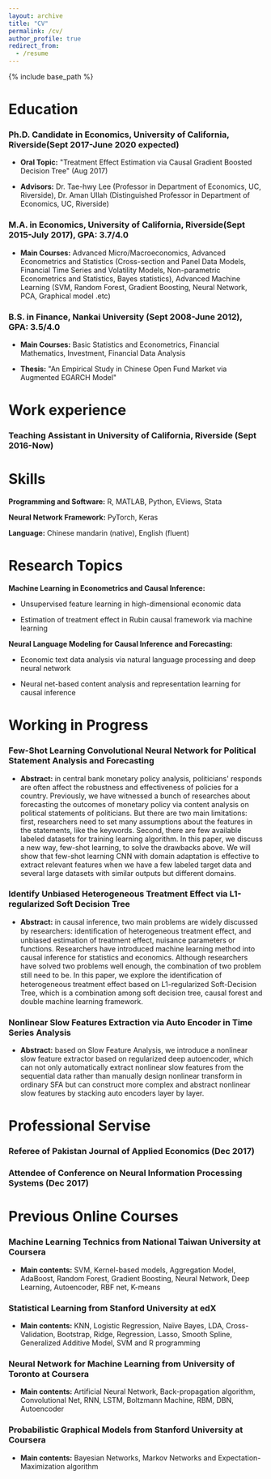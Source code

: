 ```yaml
---
layout: archive
title: "CV"
permalink: /cv/
author_profile: true
redirect_from:
  - /resume
---
```


{% include base_path %}

Education
======

### Ph.D. Candidate in Economics, University of California, Riverside(Sept 2017-June 2020 expected)

- **Oral Topic:** "Treatment Effect Estimation via Causal Gradient Boosted Decision Tree" (Aug 2017)

- **Advisors:** Dr. Tae-hwy Lee (Professor in Department of Economics, UC, Riverside), Dr. Aman Ullah (Distinguished Professor in Department of Economics, UC, Riverside)

### M.A. in Economics, University of California, Riverside(Sept 2015-July 2017), GPA: 3.7/4.0

- **Main Courses:** Advanced Micro/Macroeconomics, Advanced Econometrics and Statistics (Cross-section and Panel Data Models, Financial Time Series and Volatility Models, Non-parametric Econometrics and Statistics, Bayes statistics), Advanced Machine Learning (SVM, Random Forest, Gradient Boosting, Neural Network, PCA, Graphical model .etc)

### B.S. in Finance, Nankai University (Sept 2008-June 2012), GPA: 3.5/4.0

- **Main Courses:** Basic Statistics and Econometrics, Financial Mathematics, Investment, Financial Data Analysis

- **Thesis:** "An Empirical Study in Chinese Open Fund Market via Augmented EGARCH Model"


Work experience
======

### Teaching Assistant in University of California, Riverside (Sept 2016-Now)

Skills
======

**Programming and Software:** R, MATLAB, Python, EViews, Stata

**Neural Network Framework:** PyTorch, Keras

**Language:** Chinese mandarin (native), English (fluent)


Research Topics
=====

**Machine Learning in Econometrics and Causal Inference:**

- Unsupervised feature learning in high-dimensional economic data

- Estimation of treatment effect in Rubin causal framework via machine learning

**Neural Language Modeling for Causal Inference and Forecasting:** 

- Economic text data analysis via natural language processing and deep neural network

- Neural net-based content analysis and representation learning for causal inference



Working in Progress
======

### Few-Shot Learning Convolutional Neural Network for Political Statement Analysis and Forecasting

- **Abstract:** in central bank monetary policy analysis, politicians' responds are often affect the robustness and effectiveness of policies for a country. Previously, we have witnessed a bunch of researches about forecasting the outcomes of monetary policy via content analysis on political statements of politicians. But there are two main limitations: first, researchers need to set many assumptions about the features in the statements, like the keywords. Second, there are few available labeled datasets for training learning algorithm. In this paper, we discuss a new way, few-shot learning, to solve the drawbacks above. We will show that few-shot learning CNN with domain adaptation is effective to extract relevant features when we have a few labeled target data and several large datasets with similar outputs but different domains.

### Identify Unbiased Heterogeneous Treatment Effect via L1-regularized Soft Decision Tree

- **Abstract:** in causal inference, two main problems are widely discussed by researchers: identiﬁcation of heterogeneous treatment effect, and unbiased estimation of treatment effect, nuisance parameters or functions. Researchers have introduced machine learning method into causal inference for statistics and economics. Although researchers have solved two problems well enough, the combination of two problem still need to be. In this paper, we explore the identiﬁcation of heterogeneous treatment effect based on L1-regularized Soft-Decision Tree, which is a combination among soft decision tree, causal forest and double machine learning framework.

### Nonlinear Slow Features Extraction via Auto Encoder in Time Series Analysis

- **Abstract:** based on Slow Feature Analysis, we introduce a nonlinear slow feature extractor based on regularized deep autoencoder, which can not only automatically extract nonlinear slow features from the sequential data rather than manually design nonlinear transform in ordinary SFA but can construct more complex and abstract nonlinear slow features by stacking auto encoders layer by layer.

Professional Servise
=====

### Referee of Pakistan Journal of Applied Economics (Dec 2017)

### Attendee of Conference on Neural Information Processing Systems (Dec 2017)

Previous Online Courses
====

### Machine Learning Technics from National Taiwan University at Coursera

- **Main contents:** SVM, Kernel-based models, Aggregation Model, AdaBoost, Random Forest, Gradient Boosting, Neural Network, Deep Learning, Autoencoder, RBF net, K-means

### Statistical Learning from Stanford University at edX

- **Main contents:** KNN, Logistic Regression, Naïve Bayes, LDA, Cross-Validation, Bootstrap, Ridge, Regression, Lasso, Smooth Spline, Generalized Additive Model, SVM and R programming

### Neural Network for Machine Learning from University of Toronto at Coursera

- **Main contents:** Artificial Neural Network, Back-propagation algorithm, Convolutional Net, RNN, LSTM, Boltzmann Machine, RBM, DBN, Autoencoder

### Probabilistic Graphical Models from Stanford University at Coursera

- **Main contents:** Bayesian Networks, Markov Networks and Expectation-Maximization algorithm





